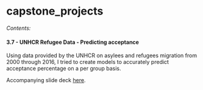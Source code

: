 # capstone_projects

<em>Contents:</em>

#### 3.7 - UNHCR Refugee Data - Predicting acceptance
Using data provided by the UNHCR on asylees and refugees migration from 2000 through 2016, I tried to create models to accurately predict acceptance percentage on a per group basis.

Accompanying slide deck <a href="https://docs.google.com/presentation/d/1wMxDIRes806xUZvFiy-JeE9iJjJdNsCAsewfcvzHAfs/edit?usp=sharing">here</a>.
